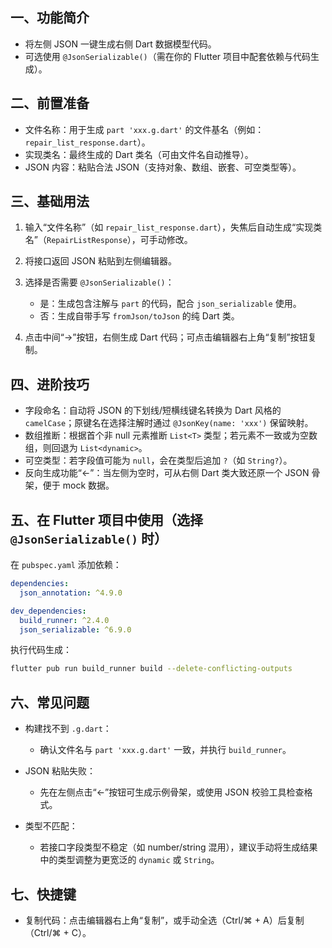 ## 一、功能简介
- 将左侧 JSON 一键生成右侧 Dart 数据模型代码。
- 可选使用 `@JsonSerializable()`（需在你的 Flutter 项目中配套依赖与代码生成）。

## 二、前置准备
- 文件名称：用于生成 `part 'xxx.g.dart'` 的文件基名（例如：`repair_list_response.dart`）。
- 实现类名：最终生成的 Dart 类名（可由文件名自动推导）。
- JSON 内容：粘贴合法 JSON（支持对象、数组、嵌套、可空类型等）。

## 三、基础用法
1. 输入“文件名称”（如 `repair_list_response.dart`），失焦后自动生成“实现类名”（`RepairListResponse`），可手动修改。
2. 将接口返回 JSON 粘贴到左侧编辑器。
3. 选择是否需要 `@JsonSerializable()`：
    - 是：生成包含注解与 `part` 的代码，配合 `json_serializable` 使用。
    - 否：生成自带手写 `fromJson/toJson` 的纯 Dart 类。

4. 点击中间“→”按钮，右侧生成 Dart 代码；可点击编辑器右上角“复制”按钮复制。

## 四、进阶技巧
- 字段命名：自动将 JSON 的下划线/短横线键名转换为 Dart 风格的 `camelCase`；原键名在选择注解时通过 `@JsonKey(name: 'xxx')` 保留映射。
- 数组推断：根据首个非 null 元素推断 `List<T>` 类型；若元素不一致或为空数组，则回退为 `List<dynamic>`。
- 可空类型：若字段值可能为 `null`，会在类型后追加 `?`（如 `String?`）。
- 反向生成功能“←”：当左侧为空时，可从右侧 Dart 类大致还原一个 JSON 骨架，便于 mock 数据。

## 五、在 Flutter 项目中使用（选择 `@JsonSerializable()` 时）
在 `pubspec.yaml` 添加依赖：
``` yaml
dependencies:
  json_annotation: ^4.9.0

dev_dependencies:
  build_runner: ^2.4.0
  json_serializable: ^6.9.0
```
执行代码生成：
``` bash
flutter pub run build_runner build --delete-conflicting-outputs
```
## 六、常见问题
- 构建找不到 `.g.dart`：
    - 确认文件名与 `part 'xxx.g.dart'` 一致，并执行 `build_runner`。

- JSON 粘贴失败：
    - 先在左侧点击“←”按钮可生成示例骨架，或使用 JSON 校验工具检查格式。

- 类型不匹配：
    - 若接口字段类型不稳定（如 number/string 混用），建议手动将生成结果中的类型调整为更宽泛的 `dynamic` 或 `String`。

## 七、快捷键
- 复制代码：点击编辑器右上角“复制”，或手动全选（Ctrl/⌘ + A）后复制（Ctrl/⌘ + C）。
